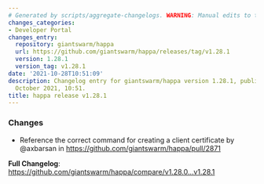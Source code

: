 ```yaml
---
# Generated by scripts/aggregate-changelogs. WARNING: Manual edits to this files will be overwritten.
changes_categories:
- Developer Portal
changes_entry:
  repository: giantswarm/happa
  url: https://github.com/giantswarm/happa/releases/tag/v1.28.1
  version: 1.28.1
  version_tag: v1.28.1
date: '2021-10-28T10:51:09'
description: Changelog entry for giantswarm/happa version 1.28.1, published on 28
  October 2021, 10:51.
title: happa release v1.28.1
---
```


### Changes

* Reference the correct command for creating a client certificate by @axbarsan in https://github.com/giantswarm/happa/pull/2871


**Full Changelog**: https://github.com/giantswarm/happa/compare/v1.28.0...v1.28.1
